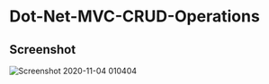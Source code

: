 # Dot-Net-MVC-CRUD-Operations

<h2>Screenshot</h2>

![Screenshot 2020-11-04 010404](https://user-images.githubusercontent.com/21175687/103151357-9d5a8d80-47a7-11eb-9557-d3c8968282e7.png)
